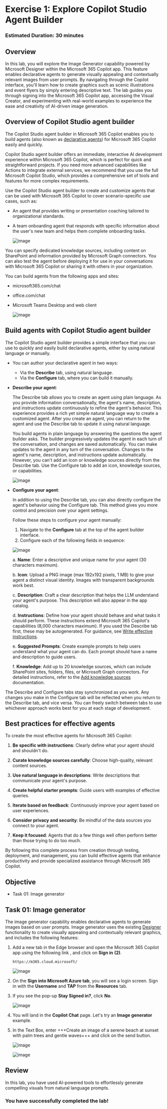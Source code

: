 # Exercise 1: Explore Copilot Studio Agent Builder

### Estimated Duration: 30 minutes

## Overview

In this lab, you will explore the Image Generator capability powered by Microsoft Designer within the Microsoft 365 Copilot app. This feature enables declarative agents to generate visually appealing and contextually relevant images from user prompts. By navigating through the Copilot interface, you'll learn how to create graphics such as scenic illustrations and event flyers by simply entering descriptive text. The lab guides you through signing into the Microsoft 365 Copilot app, accessing the Visual Creator, and experimenting with real-world examples to experience the ease and creativity of AI-driven image generation.

## Overview of Copilot Studio agent builder

The Copilot Studio agent builder in Microsoft 365 Copilot enables you to build agents (also known as [declarative agents](https://learn.microsoft.com/en-us/microsoft-365-copilot/extensibility/overview-declarative-agent)) for Microsoft 365 Copilot easily and quickly.

Copilot Studio agent builder offers an immediate, interactive AI development experience within Microsoft 365 Copilot, which is perfect for quick and straightforward projects. If you need more advanced capabilities like Actions to integrate external services, we recommend that you use the full Microsoft Copilot Studio, which provides a comprehensive set of tools and features for more complex requirements.

Use the Copilot Studio agent builder to create and customize agents that can be used with Microsoft 365 Copilot to cover scenario-specific use cases, such as:

  - An agent that provides writing or presentation coaching tailored to organizational standards.
  - A team onboarding agent that responds with specific information about the user's new team and helps them complete onboarding tasks.

    ![image](media/embedded-authoring-starter.png)

You can specify dedicated knowledge sources, including content on SharePoint and information provided by Microsoft Graph connectors. You can also test the agent before deploying it for use in your conversations with Microsoft 365 Copilot or sharing it with others in your organization.

You can build agents from the following apps and sites:

- microsoft365.com/chat
- office.com/chat
- Microsoft Teams Desktop and web client

    ![image](media/embedded-authoring-entry.png)

## Build agents with Copilot Studio agent builder

The Copilot Studio agent builder provides a simple interface that you can use to quickly and easily build declarative agents, either by using natural language or manually.

- You can author your declarative agent in two ways:

  - Via the **Describe** tab, using natural language.
  - Via the **Configure** tab, where you can build it manually.

- **Describe your agent**: 

  The Describe tab allows you to create an agent using plain language. As you provide information conversationally, the agent's name, description, and instructions update continuously to refine the agent's behavior. This experience provides a rich yet simple natural language way to create a customized agent. After you create an agent, you can return to the agent and use the Describe tab to update it using natural language.

  You build agents in plain language by answering the questions the agent builder asks. The builder progressively updates the agent in each turn of the conversation, and changes are saved automatically. You can make updates to the agent in any turn of the conversation. Changes to the agent's name, description, and instructions update automatically. However, you can't add an icon or knowledge sources directly from the Describe tab. Use the Configure tab to add an icon, knowledge sources, or capabilities.

    ![image](media/image2.png)

- **Configure your agent**:

  In addition to using the Describe tab, you can also directly configure the agent's behavior using the Configure tab. This method gives you more control and precision over your agent settings.

  Follow these steps to configure your agent manually:

  1. Navigate to the **Configure** tab at the top of the agent builder interface.
  2. Configure each of the following fields in sequence:

      
    ![image](media/image3-1.png)
	

     a. **Name**: Enter a descriptive and unique name for your agent (30 characters maximum).
     
     b. **Icon**: Upload a PNG image (max 192x192 pixels, 1 MB) to give your agent a distinct visual identity. Images with transparent backgrounds work best.
     
     c. **Description**: Craft a clear description that helps the LLM understand your agent's purpose. This description will also appear in the app catalog.
     
     d. **Instructions**: Define how your agent should behave and what tasks it should perform. These instructions extend Microsoft 365 Copilot's capabilities (8,000 characters maximum). If you used the Describe tab first, these may be autogenerated. For guidance, see [Write effective instructions](https://learn.microsoft.com/en-us/microsoft-365-copilot/extensibility/declarative-agent-instructions).
     
     e. **Suggested Prompts**: Create example prompts to help users understand what your agent can do. Each prompt should have a name and description to guide users.

     f. **Knowledge**: Add up to 20 knowledge sources, which can include SharePoint sites, folders, files, or Microsoft Graph connectors. For detailed instructions, refer to the [Add knowledge sources](https://learn.microsoft.com/en-us/microsoft-365-copilot/extensibility/copilot-studio-agent-builder-build#add-knowledge-sources) documentation.

The Describe and Configure tabs stay synchronized as you work. Any changes you make in the Configure tab will be reflected when you return to the Describe tab, and vice versa. You can freely switch between tabs to use whichever approach works best for you at each stage of development.

## Best practices for effective agents

To create the most effective agents for Microsoft 365 Copilot:

 1. **Be specific with instructions**: Clearly define what your agent should and shouldn't do.

 2. **Curate knowledge sources carefully**: Choose high-quality, relevant content sources.

 3. **Use natural language in descriptions**: Write descriptions that communicate your agent's purpose.

 4. **Create helpful starter prompts**: Guide users with examples of effective queries.

 5. **Iterate based on feedback**: Continuously improve your agent based on user experiences.

 6. **Consider privacy and security**: Be mindful of the data sources you connect to your agent.

 7. **Keep it focused**: Agents that do a few things well often perform better than those trying to do too much.

By following this complete process from creation through testing, deployment, and management, you can build effective agents that enhance productivity and provide specialized assistance through Microsoft 365 Copilot.

## Objective

- Task 01: Image generator

## Task 01: Image generator

The image generator capability enables declarative agents to generate images based on user prompts. Image generator uses the existing [Designer](https://designer.microsoft.com/) functionality to create visually appealing and contextually relevant graphics, and includes the following features:

1. Add a new tab in the Edge browser and open the Microsoft 365 Copilot app using the following link , and click on **Sign in** **(2)**.

     ```
     https://m365.cloud.microsoft/
     ```
     
     ![image](media/img33.png)

2. On the **Sign into Microsoft Azure tab**, you will see a login screen. Sign in with the **Username** and **TAP** from the **Resources** tab.
   
4. If you see the pop-up **Stay Signed in?**, click **No**.

    ![image](media/h24.png)

5. You will land in the **Copilot Chat** page. Let's try an **Image generator** example.

6.	In the Text Box, enter +++Create an image of a serene beach at sunset with palm trees and gentle waves+++ and click on the send button.

     ![image](media/im1.png) 

     ![image](media/im2.png) 

## Review

In this lab, you have used AI-powered tools to effortlessly generate compelling visuals from natural language prompts.

### You have successfully completed the lab!
